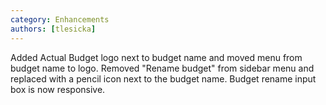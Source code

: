 ```yaml
---
category: Enhancements
authors: [tlesicka]
---
```


Added Actual Budget logo next to budget name and moved menu from budget name to logo. Removed "Rename budget" from sidebar menu and replaced with a pencil icon next to the budget name. Budget rename input box is now responsive.
